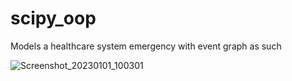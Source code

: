 # scipy_oop
Models a healthcare system emergency with event graph as such

![Screenshot_20230101_100301](https://user-images.githubusercontent.com/113231577/210173432-88650f14-9050-40d7-83be-75b73bbca931.png)
